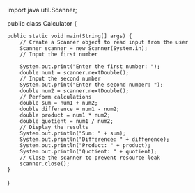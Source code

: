 


import java.util.Scanner;


public class Calculator {


    public static void main(String[] args) {
        // Create a Scanner object to read input from the user
        Scanner scanner = new Scanner(System.in);
        // Input the first number
        
        System.out.print("Enter the first number: ");
        double num1 = scanner.nextDouble();
        // Input the second number
        System.out.print("Enter the second number: ");
        double num2 = scanner.nextDouble();
        // Perform calculations
        double sum = num1 + num2;
        double difference = num1 - num2;
        double product = num1 * num2;
        double quotient = num1 / num2;
        // Display the results
        System.out.println("Sum: " + sum);
        System.out.println("Difference: " + difference);
        System.out.println("Product: " + product);
        System.out.println("Quotient: " + quotient);
        // Close the scanner to prevent resource leak
        scanner.close();
    }
}
